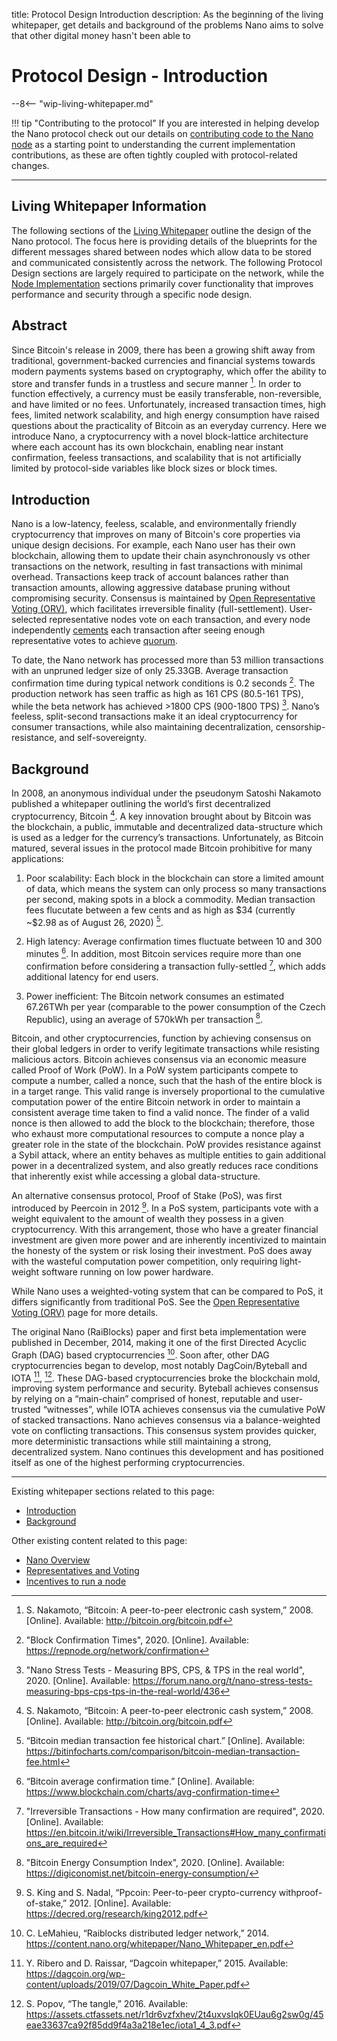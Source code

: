 title: Protocol Design Introduction
description: As the beginning of the living whitepaper, get details and background of the problems Nano aims to solve that other digital money hasn't been able to

# Protocol Design - Introduction

--8<-- "wip-living-whitepaper.md"

!!! tip "Contributing to the protocol"
	If you are interested in helping develop the Nano protocol check out our details on [contributing code to the Nano node](../node-implementation/contributing.md) as a starting point to understanding the current implementation contributions, as these are often tightly coupled with protocol-related changes.

---

## Living Whitepaper Information 

The following sections of the [Living Whitepaper](../what-is-nano/living-whitepaper.md) outline the design of the Nano protocol. The focus here is providing details of the blueprints for the different messages shared between nodes which allow data to be stored and communicated consistently across the network. The following Protocol Design sections are largely required to participate on the network, while the [Node Implementation](../node-implementation/introduction.md) sections primarily cover functionality that improves performance and security through a specific node design.

## Abstract

Since Bitcoin's release in 2009, there has been a growing shift away from traditional, government-backed currencies and financial systems towards modern payments systems based on cryptography, which offer the ability to store and transfer funds in a trustless and secure manner [^1]. In order to function effectively, a currency must be easily transferable, non-reversible, and have limited or no fees. Unfortunately, increased transaction times, high fees, limited network scalability, and high energy consumption have raised questions about the practicality of Bitcoin as an everyday currency.  Here we introduce Nano, a cryptocurrency with a novel block-lattice architecture where each account has its own blockchain, enabling near instant confirmation, feeless transactions, and scalability that is not artificially limited by protocol-side variables like block sizes or block times. 

## Introduction

Nano is a low-latency, feeless, scalable, and environmentally friendly cryptocurrency that improves on many of Bitcoin's core properties via unique design decisions. For example, each Nano user has their own blockchain, allowing them to update their chain asynchronously vs other transactions on the network, resulting in fast transactions with minimal overhead. Transactions keep track of account balances rather than transaction amounts, allowing aggressive database pruning without compromising security. Consensus is maintained by [Open Representative Voting (ORV)](../protocol-design/orv-consensus.md), which facilitates irreversible finality (full-settlement). User-selected representative nodes vote on each transaction, and every node independently [cements](../glossary.md#cementing) each transaction after seeing enough representative votes to achieve [quorum](../glossary.md#quorum).

To date, the Nano network has processed more than 53 million transactions with an unpruned ledger size of only 25.33GB. Average transaction confirmation time during typical network conditions is 0.2 seconds [^2]. The production network has seen traffic as high as 161 CPS (80.5-161 TPS), while the beta network has achieved >1800 CPS (900-1800 TPS) [^3]. Nano’s feeless, split-second transactions make it an ideal cryptocurrency for consumer transactions, while also maintaining decentralization, censorship-resistance, and self-sovereignty.

## Background

In 2008, an anonymous individual under the pseudonym Satoshi Nakamoto published a whitepaper outlining the world’s first decentralized cryptocurrency, Bitcoin [^1]. A key innovation brought about by Bitcoin was the blockchain, a public, immutable and decentralized data-structure which is used as a ledger for the currency’s transactions. Unfortunately, as Bitcoin matured, several issues in the protocol made Bitcoin prohibitive for many applications: 

1. Poor scalability: Each block in the blockchain can store a limited amount of data, which means the system can only process so many transactions per second, making
spots in a block a commodity. Median transaction fees flucutate between a few cents and as high as \$34 (currently ~\$2.98 as of August 26, 2020) [^4].

2. High latency: Average confirmation times fluctuate between 10 and 300 minutes [^5]. In addition, most Bitcoin services require more than one confirmation before considering a transaction fully-settled [^6], which adds additional latency for end users.

3. Power inefficient: The Bitcoin network consumes an estimated 67.26TWh per year (comparable to the power consumption of the Czech Republic), using an average of 570kWh per transaction [^7].

Bitcoin, and other cryptocurrencies, function by achieving consensus on their global ledgers in order to verify legitimate transactions while resisting malicious actors. Bitcoin achieves consensus via an economic measure called Proof of Work (PoW). In a PoW system participants compete to compute a number, called a nonce, such that the hash of the entire block is in a target range. This valid range is inversely proportional to the cumulative computation power of the entire Bitcoin network in order to maintain a consistent average time taken to find a valid nonce. The finder of a valid nonce is then allowed to add the block to the blockchain; therefore, those who exhaust more computational resources to compute a nonce play a greater role in the state of the blockchain. PoW provides resistance against a Sybil attack, where an entity behaves as multiple entities to gain additional power in a decentralized system, and also greatly reduces race conditions that inherently exist while accessing a global data-structure. 

An alternative consensus protocol, Proof of Stake (PoS), was first introduced by Peercoin in 2012 [^8]. In a PoS system, participants vote with a weight equivalent to the amount of wealth they possess in a given cryptocurrency. With this arrangement, those who have a greater financial investment are given more power and are inherently incentivized to maintain the honesty of the system or risk losing their investment. PoS does away with the wasteful computation power competition, only requiring light-weight software running on low power hardware. 

While Nano uses a weighted-voting system that can be compared to PoS, it differs significantly from traditional PoS. See the [Open Representative Voting (ORV)](../protocol-design/orv-consensus.md) page for more details.

The original Nano (RaiBlocks) paper and first beta implementation were published in December, 2014, making it one of the first Directed Acyclic Graph (DAG) based cryptocurrencies [^9]. Soon after, other DAG cryptocurrencies began to develop, most notably DagCoin/Byteball and IOTA [^10], [^11]. These DAG-based cryptocurrencies broke the blockchain mold, improving system performance and security. Byteball achieves consensus by relying on a “main-chain” comprised of honest, reputable and user-trusted “witnesses”, while IOTA achieves consensus via the cumulative PoW of stacked transactions. Nano achieves consensus via a balance-weighted vote on conflicting transactions. This consensus system provides quicker, more deterministic transactions while still maintaining a strong, decentralized system. Nano continues this development and has positioned itself as one of the highest performing cryptocurrencies.

[^1]: S. Nakamoto, “Bitcoin: A peer-to-peer electronic cash system,” 2008. [Online]. Available: http://bitcoin.org/bitcoin.pdf
[^2]: "Block Confirmation Times", 2020. [Online]. Available: https://repnode.org/network/confirmation
[^3]: "Nano Stress Tests - Measuring BPS, CPS, & TPS in the real world", 2020. [Online]. Available: https://forum.nano.org/t/nano-stress-tests-measuring-bps-cps-tps-in-the-real-world/436
[^4]: “Bitcoin median transaction fee historical chart.” [Online]. Available: https://bitinfocharts.com/comparison/bitcoin-median-transaction-fee.html
[^5]: “Bitcoin average confirmation time.” [Online]. Available: https://www.blockchain.com/charts/avg-confirmation-time
[^6]: "Irreversible Transactions - How many confirmation are required", 2020. [Online]. Available: https://en.bitcoin.it/wiki/Irreversible_Transactions#How_many_confirmations_are_required
[^7]: "Bitcoin Energy Consumption Index", 2020. [Online]. Available: https://digiconomist.net/bitcoin-energy-consumption/
[^8]: S. King and S. Nadal, “Ppcoin: Peer-to-peer crypto-currency withproof-of-stake,” 2012. [Online]. Available: https://decred.org/research/king2012.pdf
[^9]: C. LeMahieu, “Raiblocks distributed ledger network,” 2014. https://content.nano.org/whitepaper/Nano_Whitepaper_en.pdf
[^10]: Y. Ribero and D. Raissar, “Dagcoin whitepaper,” 2015. Available: https://dagcoin.org/wp-content/uploads/2019/07/Dagcoin_White_Paper.pdf
[^11]: S. Popov, “The tangle,” 2016. Available: https://assets.ctfassets.net/r1dr6vzfxhev/2t4uxvsIqk0EUau6g2sw0g/45eae33637ca92f85dd9f4a3a218e1ec/iota1_4_3.pdf

---

Existing whitepaper sections related to this page:

* [Introduction](../whitepaper/english.md#introduction)
* [Background](../whitepaper/english.md#background)

Other existing content related to this page:

* [Nano Overview](../what-is-nano/overview.md)
* [Representatives and Voting](/what-is-nano/overview/#representatives-and-voting)
* [Incentives to run a node](https://medium.com/nanocurrency/the-incentives-to-run-a-node-ccc3510c2562)
